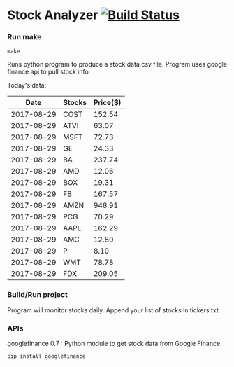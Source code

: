 # Stock Analyzer [![Build Status](https://travis-ci.org/ogoyal/StockAnalyzer.svg?branch=master)](https://travis-ci.org/ogoyal/StockAnalyzer)

### Run make
```
make
```

Runs python program to produce a stock data csv file. Program uses google finance api to pull stock info.

Today's data:

| Date| Stocks| Price($) | 
| --- | --- | ---  | 
| 2017-08-29| COST| 152.54 | 
| 2017-08-29| ATVI| 63.07 | 
| 2017-08-29| MSFT| 72.73 | 
| 2017-08-29| GE| 24.33 | 
| 2017-08-29| BA| 237.74 | 
| 2017-08-29| AMD| 12.06 | 
| 2017-08-29| BOX| 19.31 | 
| 2017-08-29| FB| 167.57 | 
| 2017-08-29| AMZN| 948.91 | 
| 2017-08-29| PCG| 70.29 | 
| 2017-08-29| AAPL| 162.29 | 
| 2017-08-29| AMC| 12.80 | 
| 2017-08-29| P| 8.10 | 
| 2017-08-29| WMT| 78.78 | 
| 2017-08-29| FDX| 209.05 | 

### Build/Run project

Program will monitor stocks daily. Append your list of stocks in tickers.txt

### APIs
googlefinance 0.7 : Python module to get stock data from Google Finance

```
pip install googlefinance
```

